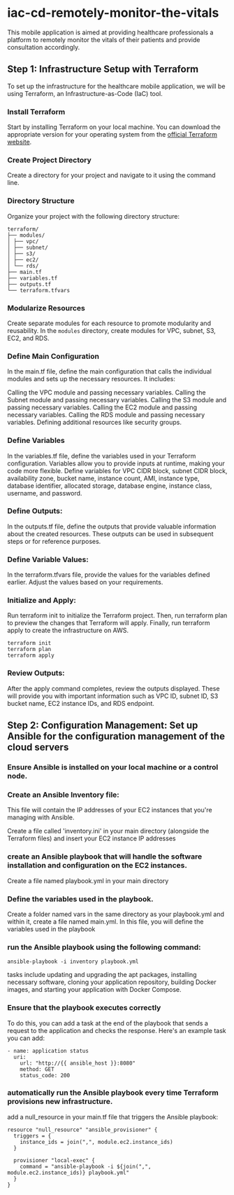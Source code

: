 # iac-cd-remotely-monitor-the-vitals
This mobile application is aimed at providing healthcare professionals a platform to remotely monitor the vitals of their patients and provide consultation accordingly.

## Step 1: Infrastructure Setup with Terraform

To set up the infrastructure for the healthcare mobile application, we will be using Terraform, an Infrastructure-as-Code (IaC) tool.

### Install Terraform

Start by installing Terraform on your local machine. You can download the appropriate version for your operating system from the [official Terraform website](https://www.terraform.io/downloads.html).

### Create Project Directory

Create a directory for your project and navigate to it using the command line.

### Directory Structure

Organize your project with the following directory structure:
```
terraform/
├── modules/
│ ├── vpc/
│ ├── subnet/
│ ├── s3/
│ ├── ec2/
│ └── rds/
├── main.tf
├── variables.tf
├── outputs.tf
└── terraform.tfvars
```

### Modularize Resources

Create separate modules for each resource to promote modularity and reusability. In the `modules` directory, create modules for VPC, subnet, S3, EC2, and RDS.

### Define Main Configuration

In the main.tf file, define the main configuration that calls the individual modules and sets up the necessary resources. It includes:

Calling the VPC module and passing necessary variables.
Calling the Subnet module and passing necessary variables.
Calling the S3 module and passing necessary variables.
Calling the EC2 module and passing necessary variables.
Calling the RDS module and passing necessary variables.
Defining additional resources like security groups.

### Define Variables
In the variables.tf file, define the variables used in your Terraform configuration. Variables allow you to provide inputs at runtime, making your code more flexible. Define variables for VPC CIDR block, subnet CIDR block, availability zone, bucket name, instance count, AMI, instance type, database identifier, allocated storage, database engine, instance class, username, and password.


### Define Outputs: 
In the outputs.tf file, define the outputs that provide valuable information about the created resources. These outputs can be used in subsequent steps or for reference purposes.

### Define Variable Values:
In the terraform.tfvars file, provide the values for the variables defined earlier. Adjust the values based on your requirements.

### Initialize and Apply:
Run terraform init to initialize the Terraform project. Then, run terraform plan to preview the changes that Terraform will apply. Finally, run terraform apply to create the infrastructure on AWS.

```
terraform init
terraform plan
terraform apply
```

### Review Outputs:
After the apply command completes, review the outputs displayed. These will provide you with important information such as VPC ID, subnet ID, S3 bucket name, EC2 instance IDs, and RDS endpoint.

## Step 2: Configuration Management: Set up Ansible for the configuration management of the cloud servers

### Ensure Ansible is installed on your local machine or a control node.

### Create an Ansible Inventory file:

This file will contain the IP addresses of your EC2 instances that you're managing with Ansible.

Create a file called 'inventory.ini' in your main directory (alongside the Terraform files) and insert your EC2 instance IP addresses

### create an Ansible playbook that will handle the software installation and configuration on the EC2 instances.

Create a file named playbook.yml in your main directory

###  Define the variables used in the playbook.

Create a folder named vars in the same directory as your playbook.yml and within it, create a file named main.yml. In this file, you will define the variables used in the playbook

### run the Ansible playbook using the following command:

```
ansible-playbook -i inventory playbook.yml

```

tasks include updating and upgrading the apt packages, installing necessary software, cloning your application repository, building Docker images, and starting your application with Docker Compose.

### Ensure that the playbook executes correctly

To do this, you can add a task at the end of the playbook that sends a request to the application and checks the response. Here's an example task you can add:

```
- name: application status
  uri:
    url: "http://{{ ansible_host }}:8080"
    method: GET
    status_code: 200
```

### automatically run the Ansible playbook every time Terraform provisions new infrastructure.

add a null_resource in your main.tf file that triggers the Ansible playbook:
```
resource "null_resource" "ansible_provisioner" {
  triggers = {
    instance_ids = join(",", module.ec2.instance_ids)
  }

  provisioner "local-exec" {
    command = "ansible-playbook -i ${join(",", module.ec2.instance_ids)} playbook.yml"
  }
}
```


